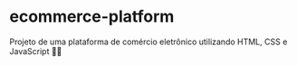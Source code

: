 # ecommerce-platform
Projeto de uma plataforma de comércio eletrônico utilizando HTML, CSS e JavaScript 👗🛒
